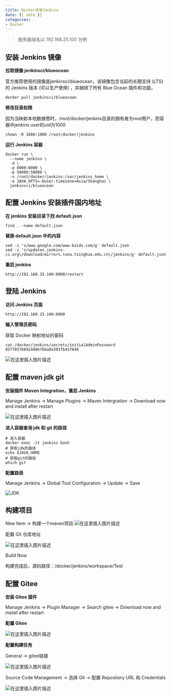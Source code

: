 ```yaml
---
title: Docker安装Jenkins
date: {{ date }}
categories:
- Docker
---
```


> 服务器域名以 192.168.25.100 为例

## 安装 Jenkins 镜像

**拉取镜像 jenkinsci/blueocean**

官方推荐使用的镜像是jenkinsci/blueocean，该镜像包含当前的长期支持 (LTS) 的 Jenkins 版本 (可以生产使用) ，并捆绑了所有 Blue Ocean 插件和功能。

```shell
docker pull jenkinsci/blueocean
```

**修改目录权限**

因为当映射本地数据卷时，/root/docker/jenkins目录的拥有者为root用户，而容器中jenkins user的uid为1000

```shell
chown -R 1000:1000 /root/docker/jenkins
```
**运行 Jenkins 容器**

```shell
docker run \
  --name jenkins \
  -d \
  -p 8000:8080 \
  -p 50000:50000 \
  -v /root/docker/jenkins:/var/jenkins_home \
  -e JAVA_OPTS=-Duser.timezone=Asia/Shanghai \
  jenkinsci/blueocean
```
## 配置 Jenkins 安装插件国内地址

**在 jenkins 安装目录下找 default.json**

```shell
find . -name default.json
```

**替换 default.json 中的内容**

```shell
sed -i 's/www.google.com/www.baidu.com/g' default.json
sed -i 's/updates.jenkins-ci.org\/download/mirrors.tuna.tsinghua.edu.cn\/jenkins/g' default.json
```

**重启 jenkins**

```shell
http://192.168.25.100:8000/restart
```

## 登陆 Jenkins

**访问 Jenkins 页面**

```shell
http://192.168.25.100:8000
```

**输入管理员密码**

获取 Docker 映射地址的密码

```shell
cat /docker/jenkins/secrets/initialAdminPassword
85770376692448b7b6a8e301fb437848
```

![在这里插入图片描述](https://img-blog.csdnimg.cn/20210305234455971.png?x-oss-process=image/watermark,type_ZmFuZ3poZW5naGVpdGk,shadow_10,text_aHR0cHM6Ly9ibG9nLmNzZG4ubmV0L3dlaXhpbl80MjEwMzAyNg==,size_16,color_FFFFFF,t_70)

## 配置 maven jdk git

**安装插件 Maven Integration，重启 Jenkins**

Manage Jenkins -> Manage Plugins -> Maven Intergration -> Download now and install after restart

![在这里插入图片描述](https://img-blog.csdnimg.cn/20210307122414262.png?x-oss-process=image/watermark,type_ZmFuZ3poZW5naGVpdGk,shadow_10,text_aHR0cHM6Ly9ibG9nLmNzZG4ubmV0L3dlaXhpbl80MjEwMzAyNg==,size_16,color_FFFFFF,t_70)

**进入容器查询 jdk 和 git 的路径**

```shell
# 进入容器
docker exec -it jenkins bash
# 获取jdk的路径
echo $JAVA_HOME
# 获取git的路径
which git
```
**配置路径**

Manage Jenkins -> Global Tool Configuration -> Update -> Save

![JDK](https://img-blog.csdnimg.cn/20210307124810429.png?x-oss-process=image/watermark,type_ZmFuZ3poZW5naGVpdGk,shadow_10,text_aHR0cHM6Ly9ibG9nLmNzZG4ubmV0L3dlaXhpbl80MjEwMzAyNg==,size_16,color_FFFFFF,t_70)

## 构建项目

New Item -> 构建一个maven项目
![在这里插入图片描述](https://img-blog.csdnimg.cn/20210307131950770.png?x-oss-process=image/watermark,type_ZmFuZ3poZW5naGVpdGk,shadow_10,text_aHR0cHM6Ly9ibG9nLmNzZG4ubmV0L3dlaXhpbl80MjEwMzAyNg==,size_16,color_FFFFFF,t_70)

配置 Git 仓库地址

![在这里插入图片描述](https://img-blog.csdnimg.cn/20210307132120544.png?x-oss-process=image/watermark,type_ZmFuZ3poZW5naGVpdGk,shadow_10,text_aHR0cHM6Ly9ibG9nLmNzZG4ubmV0L3dlaXhpbl80MjEwMzAyNg==,size_16,color_FFFFFF,t_70)

Build Now

构建完成后，源码路径：/docker/jenkins/workspace/Test

## 配置 Gitee

**安装 Gitee 插件**

Manage Jenkins -> Plugin Manager -> Search gitee -> Download now and install after restart

**配置 Gitee**

![在这里插入图片描述](https://img-blog.csdnimg.cn/20210307155434803.png?x-oss-process=image/watermark,type_ZmFuZ3poZW5naGVpdGk,shadow_10,text_aHR0cHM6Ly9ibG9nLmNzZG4ubmV0L3dlaXhpbl80MjEwMzAyNg==,size_16,color_FFFFFF,t_70)

**配置构建任务**

General -> gitee链接

![在这里插入图片描述](https://img-blog.csdnimg.cn/20210307161531768.png)

Source Code Management -> 选择 Git -> 配置 Repository URL 和 Credentials

![在这里插入图片描述](https://img-blog.csdnimg.cn/20210307161629421.png?x-oss-process=image/watermark,type_ZmFuZ3poZW5naGVpdGk,shadow_10,text_aHR0cHM6Ly9ibG9nLmNzZG4ubmV0L3dlaXhpbl80MjEwMzAyNg==,size_16,color_FFFFFF,t_70)